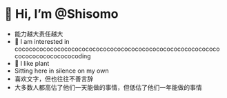 # 👋 Hi, I’m @Shisomo

- 能力越大责任越大
- 👀 I am interested in cocococococococococococococococococococococococococococococococococococococoding
- 🍃 I like plant
- Sitting here in silence on my own
- 喜欢文字，但也往往不善言辞
- 大多数人都高估了他们一天能做的事情，但低估了他们一年能做的事情
